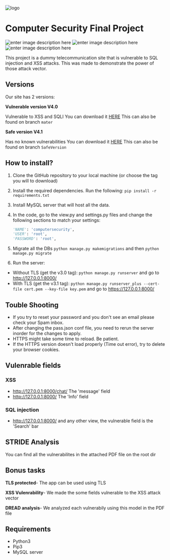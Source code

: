 ![logo](https://i.ibb.co/2KDC9tj/github-logo.png)

# Computer Security Final Project

![enter image description here](https://img.shields.io/badge/Uptime-100%25-blue) ![enter image description here](https://img.shields.io/badge/Version-Beta-green) ![enter image description here](https://img.shields.io/badge/Contributors-5-orange)

This project is a dummy telecommunication site that is vulnerable to SQL injection and XSS attacks. This was made to demonstrate the power of those attack vector. 

## Versions

Our site has 2 versions:

**Vulnerable version V4.0**

Vulnerable to XSS and SQLI
You can download it [HERE](https://github.com/Sagi313/computerSecurity/releases/tag/v4.0)
This can also be found on branch `mater`

**Safe version V4.1**

Has no known vulnerabilities
You can download it [HERE](https://github.com/Sagi313/computerSecurity/releases/tag/v4.1)
This can also be found on branch `SafeVersion`

## How to install?

1. Clone the GitHub repository to your local machine (or choose the tag you will to download)

2. Install the required dependencies. Run the following: `pip install -r requirements.txt`

3. Install MySQL server that will host all the data.

4. In the code, go to the view.py and settings.py files and change the following sections to match your settings:

   ```python
   'NAME': 'computersecurity',
   'USER': 'root',
   'PASSWORD': 'root',
   ```

5. Migrate all the DBs `python manage.py makemigrations` and then `python manage.py migrate`

6. Run the server: 
- Without TLS (get the v3.0 tag): `python manage.py runserver` and go to http://127.0.0.1:8000/
- With TLS (get the v3.1 tag): `python manage.py runserver_plus --cert-file cert.pem --key-file key.pem` and go to https://127.0.0.1:8000/

## Touble Shooting

- If you try to reset your password and you don't see an email please check your Spam inbox.
- After changing the pass.json conf file, you need to rerun the server inorder for the changes to apply.
- HTTPS might take some time to reload. Be patient. 
- If the HTTPS version doesn't load properly (Time out error), try to delete your browser cookies.

## Vulenrable fields
### XSS
- http://127.0.0.1:8000/chat/ The 'message' field
- http://127.0.0.1:8000/ The 'Info' field

### SQL injection
- http://127.0.0.1:8000/ and any other view, the vulnerable field is the 'Search' bar

## STRIDE Analysis

You can find all the vulnerabilites in the attached PDF file on the root dir

## Bonus tasks

**TLS protected**- The app can be used using TLS

**XSS Vulenrability**- We made the some fields vulnerable to the XSS attack vector

**DREAD analysis**- We analyzed each vulnerabily using this model in the PDF file

## Requirements

- Python3
- Pip3
- MySQL server






